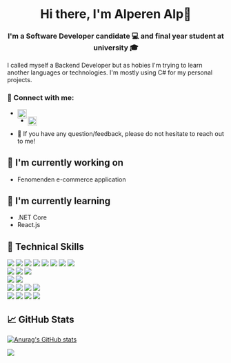 <h1 align="center">Hi there, I'm Alperen Alp👋</h1>
<h3 align="center">I'm a Software Developer candidate 💻 and final year student at university 🎓</h3>

I called myself a Backend Developer but as hobies I'm trying to learn another languages or technologies. I'm mostly using C# for my personal projects.

### 🤝 Connect with me:

- <a href="https://www.linkedin.com/in/alperen-alp/"><img align="left" src="https://raw.githubusercontent.com/yushi1007/yushi1007/main/images/linkedin.svg" alt="Alperen | LinkedIn" width="21px"/></a>
- <a href="mailto:alperen.alp045@gmail.com"><img align="left" src="https://raw.githubusercontent.com/yushi1007/yushi1007/main/images/gmail.svg" alt="Alperen | Instagram" width="21px"/></a>
<!--
<a href="https://instagram.com/alprn.lp"><img align="left" src="https://raw.githubusercontent.com/yushi1007/yushi1007/main/images/instagram.svg" alt="Gmail" width="21px"/></a>
-->
- 💬 If you have any question/feedback, please do not hesitate to reach out to me!

## 🔭 I'm currently working on

-   Fenomenden e-commerce application

## 🌱 I'm currently learning

-  .NET Core
-  React.js

## 💼 Technical Skills
![](https://img.shields.io/badge/Code-c%23-%23239120.svg?style=flat&logo=c-sharp&logoColor=white)
![](https://img.shields.io/badge/Code-.NET-5C2D91?style=flat&logo=.net&logoColor=white)
![](https://img.shields.io/badge/Code-java-%23ED8B00.svg?style=flat&logo=java&logoColor=white)
![](https://img.shields.io/badge/Code-Python-informational?style=flat&logo=Python&color=003B57)
![](https://img.shields.io/badge/Code-React-informational?style=flat&logo=react&color=61DAFB)
![](https://img.shields.io/badge/Code-JavaScript-informational?style=flat&logo=JavaScript&color=F7DF1E)
![](https://img.shields.io/badge/Code-php-%23777BB4.svg?style=flat&logo=php&logoColor=white)
![](https://img.shields.io/badge/Code-HTML5-informational?style=flat&logo=HTML5&color=E34F26)
</br>
![](https://img.shields.io/badge/Style-Bootstrap-informational?style=flat&logo=Bootstrap&color=7952B3)
![](https://img.shields.io/badge/Style-Ant%20Design-1890FF?style=flat&logo=antdesign&logoColor=white)
![](https://img.shields.io/badge/Style-CSS3-informational?style=flat&logo=CSS3&color=1572B6)
</br>
![](https://img.shields.io/badge/ML/DL-TensorFlow-%23FF6F00.svg?style=flat&logo=TensorFlow&logoColor=white)
![](https://img.shields.io/badge/ML/DL-scikit--learn-%23F7931E.svg?style=flat&logo=scikit-learn&logoColor=white)
</br>
![](https://img.shields.io/badge/Tools-NPM-informational?style=flat&logo=NPM&color=CB3837)
![](https://img.shields.io/badge/Tools-Yarn-informational?style=flat&logo=Yarn&color=2C8EBB)
![](https://img.shields.io/badge/Tools-Postman-informational?style=flat&logo=Postman&color=FF6C37)
![](https://img.shields.io/badge/Tools-GitHub-informational?style=flat&logo=GitHub&color=181717)
</br>
![](https://img.shields.io/badge/Database-mysql-%2300f.svg?style=flat&logo=mysql&logoColor=white)
![](https://img.shields.io/badge/Database-Microsoft%20SQL%20Sever-CC2927?style=flat&logo=microsoft%20sql%20server&logoColor=white)
![](https://img.shields.io/badge/Database-Firebase-039BE5?style=flat&logo=Firebase&logoColor=white)
![](https://img.shields.io/badge/Database-Amazon%20DynamoDB-4053D6?style=flat&logo=Amazon%20DynamoDB&logoColor=white)


## 📈 GitHub Stats 

[![Anurag's GitHub stats](https://github-readme-stats.vercel.app/api?username=alperenalp&show_icons=true&include_all_commits=true&count_private=true)](https://github.com/anuraghazra/github-readme-stats) 

![](https://komarev.com/ghpvc/?username=alperenalp&color=blue&style=flat-square)


<!--
[![Anurag's GitHub stats](https://github-readme-stats.vercel.app/api?username=alperenalp&show_icons=true&include_all_commits=true&count_private=true)](https://github.com/anuraghazra/github-readme-stats) 

To hide any specific stats, you can pass a query parameter ?hide= with comma-separated values.
Options: &hide=stars,commits,prs,issues,contribs 
/n

[![Top Langs](https://github-readme-stats.vercel.app/api/top-langs/?username=alperenalp&layout=compact)](https://github.com/anuraghazra/github-readme-stats)

[![linkedin](https://github.com/shikhar1020jais1/Git-Social/blob/master/Icons/LinkedIn.png (LinkedIn))][4]
[4]: https://www.linkedin.com/in/alperen-alp
-->



